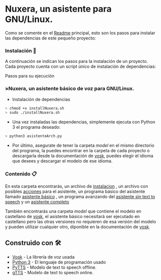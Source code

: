 # Nuxera, un asistente para GNU/Linux.

Como se comente en el [Readme](https://github.com/UzuRodri95/voiceProject) principal, esto son los pasos para instalar las dependencias de este pequeño proyecto:

### Instalación 🔧

A continuación se indican los pasos para la instalación de un proyecto. Cada proyecto cuenta con un script único de instalación de dependencias:

Pasos para su ejecución

### »Nuxera, un asistente básico de voz para GNU/Linux.

* Instalación de dependencias

```Bash
> chmod +x installNuxera.sh
> sudo ./installNuxera.sh
```

* Una vez instaladas las dependencias, simplemente ejecuta con Python 3 el programa deseado:

```Bash 
> python3 asistenteArch.py
```
* Por último, asegurate de tener la carpeta *model* en el mismo directorio del programa, la puedes encontrar en la carpeta de cada proyecto o descargarla desde la documentación de [vosk](https://alphacephei.com/vosk/models), puedes elegir el idioma que desees y descargar el modelo de ese idioma.


###  Contenido 📋

En esta carpeta encontrarás, un archivo de [instalacion](https://github.com/UzuRodri95/voiceProject/blob/main/nuxera/installNuxera.sh) , un archivo con posibles [acciones](https://github.com/UzuRodri95/voiceProject/blob/main/nuxera/acciones.txt) para el asistente, un programa básico del asistente llamado [asistente básico](https://github.com/UzuRodri95/voiceProject/blob/main/nuxera/asistenteBasico.py) , un programa avanzando del [asistente sin text to speech](https://github.com/UzuRodri95/voiceProject/blob/main/nuxera/asistenteArchswtoTtS.py) y un [asistente completo](https://github.com/UzuRodri95/voiceProject/blob/main/nuxera/asistenteArchs.py)

También encontrarás una carpeta *model* que contiene el modelo en castellano de [vosk](https://alphacephei.com/vosk/models), el asistente básico necesitará ser ejecutado en castellano pero las otras versiones no requieren de esa versión del modelo y pueden utilizar cualquier otro, diponible en la documentación de [vosk](https://alphacephei.com/vosk/models).

## Construido con 🛠️

* [Vosk](https://alphacephei.com/vosk/) - La librería de voz usada
* [Python 3](https://docs.python.org/3/) - El lenguaje de programación usado
* [PyTTS](https://pypi.org/project/pyttsx3/) - Modelo de text to speech offline.
* [gTTS](https://gtts.readthedocs.io/en/latest/) - Modelo de text to speech online.